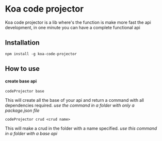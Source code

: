 # Koa code projector

<p style="">Koa code projector is a lib where's the function is make more fast the api development, in one minute you can have a complete functional api</p>

## Installation

    npm install -g koa-code-projector

## How to use

#### create base api

    codeProjector base

This will create all the base of your api and return a command with all dependencies required.
_use the command in a folder with only a package.json file_

    codeProjector crud <crud name>

This will make a crud in the folder with a name specified.
_use this command in a folder with a base api_

